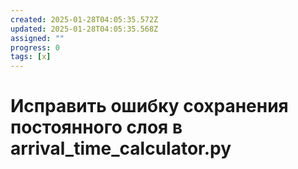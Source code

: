 ```yaml
---
created: 2025-01-28T04:05:35.572Z
updated: 2025-01-28T04:05:35.568Z
assigned: ""
progress: 0
tags: [x]
---
```


# Исправить ошибку сохранения постоянного слоя в arrival_time_calculator.py
